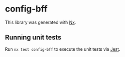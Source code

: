 # config-bff

This library was generated with [Nx](https://nx.dev).

## Running unit tests

Run `nx test config-bff` to execute the unit tests via [Jest](https://jestjs.io).
